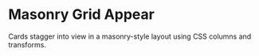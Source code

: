 # Masonry Grid Appear

Cards stagger into view in a masonry-style layout using CSS columns and transforms.
